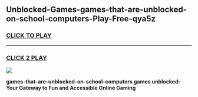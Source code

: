 
## Unblocked-Games-games-that-are-unblocked-on-school-computers-Play-Free-qya5z
<h3>
<a href="https://premium76.site?title=games-that-are-unblocked-on-school-computers&ref=17A">CLICK TO PLAY</a></h3>
<hr>

<h3>
<a href="https://premium76.site?title=games-that-are-unblocked-on-school-computers&ref=17A">CLICK 2 PLAY</a>
  
</h3>

<a href="https://premium76.site?title=games-that-are-unblocked-on-school-computers&ref=17A"><img src="https://clearcache.store/games.png"></a>


**games-that-are-unblocked-on-school-computers games unblocked: Your Gateway to Fun and Accessible Online Gaming**
